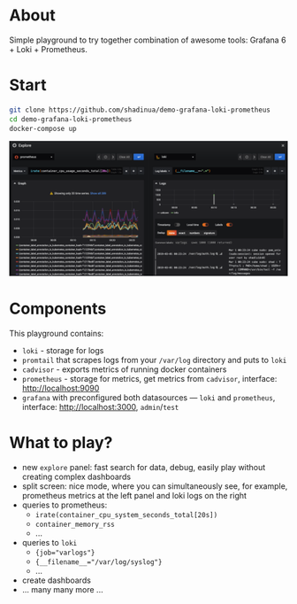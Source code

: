 # About

Simple playground to try together combination of awesome tools: Grafana 6 + Loki + Prometheus.

# Start

```bash
git clone https://github.com/shadinua/demo-grafana-loki-prometheus
cd demo-grafana-loki-prometheus
docker-compose up
```

<p align="center"><img src="_pics/prometheus_loki.png" alt="Grafana splitted dashboard: prometheus with loki" width="700"></p>

# Components

This playground contains:
* `loki` - storage for logs
* `promtail` that scrapes logs from your `/var/log` directory and puts to `loki`
* `cadvisor` - exports metrics of running docker containers
* `prometheus` - storage for metrics, get metrics from `cadvisor`, interface: [http://localhost:9090](http://localhost:9090)
* `grafana` with preconfigured both datasources — `loki` and `prometheus`, interface: [http://localhost:3000](http://localhost:3000), `admin`/`test`

# What to play?

* new `explore` panel: fast search for data, debug, easily play without creating complex dashboards
* split screen: nice mode, where you can simultaneously see, for example, prometheus metrics at the left panel and loki logs on the right
* queries to prometheus:
  - `irate(container_cpu_system_seconds_total[20s])`
  - `container_memory_rss`
  - ...
* queries to `loki`
  - `{job="varlogs"}`
  - `{__filename__="/var/log/syslog"}`
  - ...
* create dashboards
* ... many many more ...

